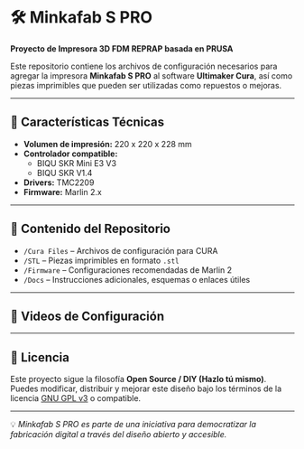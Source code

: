 # 🛠️ Minkafab S PRO

**Proyecto de Impresora 3D FDM REPRAP basada en PRUSA**

Este repositorio contiene los archivos de configuración necesarios para agregar la impresora **Minkafab S PRO** al software **Ultimaker Cura**, así como piezas imprimibles que pueden ser utilizadas como repuestos o mejoras.

---

## 🧩 Características Técnicas

- **Volumen de impresión:** 220 x 220 x 228 mm  
- **Controlador compatible:**  
  - BIQU SKR Mini E3 V3  
  - BIQU SKR V1.4  
- **Drivers:** TMC2209  
- **Firmware:** Marlin 2.x  

---

## 📂 Contenido del Repositorio

- `/Cura Files` – Archivos de configuración para CURA  
- `/STL` – Piezas imprimibles en formato `.stl`  
- `/Firmware` – Configuraciones recomendadas de Marlin 2
- `/Docs` – Instrucciones adicionales, esquemas o enlaces útiles  

---

## 🎥 Videos de Configuración



---

## 🔧 Licencia

Este proyecto sigue la filosofía **Open Source / DIY (Hazlo tú mismo)**. Puedes modificar, distribuir y mejorar este diseño bajo los términos de la licencia [GNU GPL v3](https://www.gnu.org/licenses/gpl-3.0.html) o compatible.

---


💡 *Minkafab S PRO es parte de una iniciativa para democratizar la fabricación digital a través del diseño abierto y accesible.*
